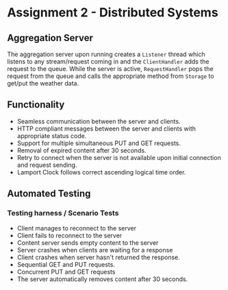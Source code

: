 # Assignment 2 - Distributed Systems
## Aggregation Server
The aggregation server upon running creates a `Listener` thread which listens to any stream/request
coming in and the `ClientHandler` adds the request to the queue. While the server is active, `RequestHandler`
pops the request from the queue and calls the appropriate method from `Storage` to get/put the weather data.

## Functionality
* Seamless communication between the server and clients.
* HTTP compliant messages between the server and clients with appropriate status code.
* Support for multiple simultaneous PUT and GET requests.
* Removal of expired content after 30 seconds.
* Retry to connect when the server is not available upon initial connection and request sending.
* Lamport Clock follows correct ascending logical time order.

## Automated Testing
### Testing harness / Scenario Tests
* Client manages to reconnect to the server
* Client fails to reconnect to the server
* Content server sends empty content to the server
* Server crashes when clients are waiting for a response
* Client crashes when server hasn't returned the response.
* Sequential GET and PUT requests.
* Concurrent PUT and GET requests
* The server automatically removes content after 30 seconds.

